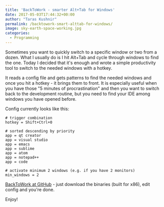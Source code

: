 ```yaml
---
title: 'BackToWork - smarter Alt+Tab for Windows'
date: 2017-05-03T17:44:32+00:00
author: "Taras Kushnir"
permalink: /backtowork-smart-alttab-for-windows/
image: sky-earth-space-working.jpg
categories:
  - Programming
---
```

Sometimes you want to quickly switch to a specific window or two from a dozen. What I usually do is I hit Alt+Tab and cycle through windows to find the one. Today I decided that it's enough and wrote a simple productivity tool to switch to the needed windows with a hotkey. 

It reads a config file and gets patterns to find the needed windows and once you hit a hotkey - it brings them to front. It is especially useful when you have those "5 minutes of procrastination" and then you want to switch back to the development routine, but you need to find your IDE among windows you have opened before.

Config currently looks like this:

    # trigger combination
    hotkey = Shift+Ctrl+0

    # sorted descending by priority
    app = qt creator
    app = visual studio
    app = emacs
    app = sublime
    app = atom
    app = notepad++
    app = code

    # activate minimum 2 windows (e.g. if you have 2 monitors)
    min_windows = 2

[BackToWork at GitHub](https://github.com/ribtoks/BackToWork) - just download the binaries (built for x86), edit config and you're done.

Enjoy!
